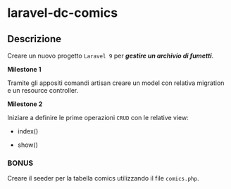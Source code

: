 **laravel-dc-comics**
===
## **Descrizione**

Creare un nuovo progetto `Laravel 9` per ***gestire un archivio di fumetti***.

**Milestone 1**

Tramite gli appositi comandi artisan creare un model con relativa migration e un resource controller.

**Milestone 2**

Iniziare a definire le prime operazioni `CRUD` con le relative view:

- index()

- show()

### **BONUS**

Creare il seeder per la tabella comics utilizzando il file `comics.php`.
